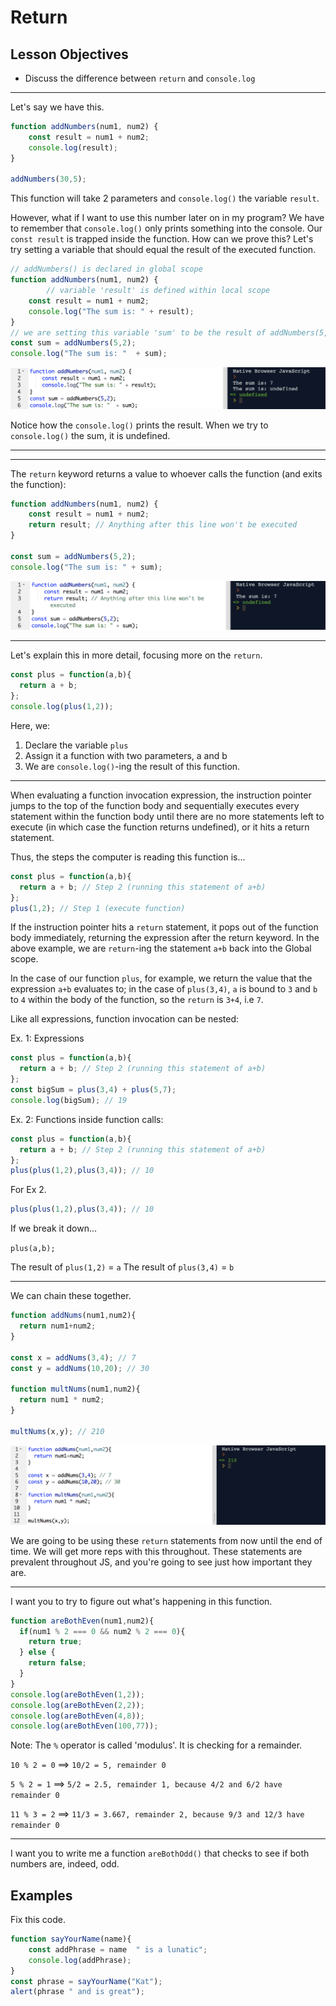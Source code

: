 # Return 

## Lesson Objectives
- Discuss the difference between `return` and `console.log`

<hr>

Let's say we have this.

```js
function addNumbers(num1, num2) {
    const result = num1 + num2;
    console.log(result);
}

addNumbers(30,5);
```

This function will take 2 parameters and `console.log()` the variable `result`. 

However, what if I want to use this number later on in my program?  We have to remember that `console.log()` only prints something into the console.  Our `const result` is trapped inside the function.  How can we prove this?  Let's try setting a variable that should equal the result of the executed function.

```js
// addNumbers() is declared in global scope
function addNumbers(num1, num2) {
		// variable 'result' is defined within local scope
    const result = num1 + num2;
    console.log("The sum is: " + result);
}
// we are setting this variable 'sum' to be the result of addNumbers(5,2)
const sum = addNumbers(5,2);
console.log("The sum is: "  + sum);
```

<img src="images/scope2.png">

Notice how the `console.log()` prints the result.  When we try to `console.log()` the sum, it is undefined.   

<hr><hr>

The `return` keyword returns a value to whoever calls the function (and exits the function):


```js
function addNumbers(num1, num2) {
    const result = num1 + num2;
    return result; // Anything after this line won't be executed
}

const sum = addNumbers(5,2);
console.log("The sum is: " + sum);
```

<img src="images/scope3.png">

<hr>

Let's explain this in more detail, focusing more on the `return`.

```js
const plus = function(a,b){
  return a + b;
};
console.log(plus(1,2));
```

Here, we:
1. Declare the variable `plus`
2. Assign it a function with two parameters, a and b
3. We are `console.log()`-ing the result of this function.

<hr>

When evaluating a function invocation expression, the instruction pointer jumps to the top of the function body and sequentially executes every statement within the function body until there are no more statements left to execute (in which case the function returns undefined), or it hits a return statement.

Thus, the steps the computer is reading this function is...

```js
const plus = function(a,b){
  return a + b; // Step 2 (running this statement of a+b)
};
plus(1,2); // Step 1 (execute function)
```

If the instruction pointer hits a `return` statement, it pops out of
the function body immediately, returning the expression after the
return keyword.  In the above example, we are `return`-ing the statement `a+b` back into the Global scope.

In the case of our function `plus`, for example, we return the value
that the expression `a+b` evaluates to; in the case of `plus(3,4)`,
`a` is bound to `3` and `b` to `4` within the body of the function, so the `return` is `3+4`, i.e `7`. 

Like all expressions, function invocation can be nested:

Ex. 1: Expressions
```js
const plus = function(a,b){
  return a + b; // Step 2 (running this statement of a+b)
};
const bigSum = plus(3,4) + plus(5,7);
console.log(bigSum); // 19
```

Ex. 2: Functions inside function calls:
```js
const plus = function(a,b){
  return a + b; // Step 2 (running this statement of a+b)
};
plus(plus(1,2),plus(3,4)); // 10
```

For Ex 2. 

```js
plus(plus(1,2),plus(3,4)); // 10
```

If we break it down...

`plus(a,b);`

The result of `plus(1,2)` = `a`
The result of `plus(3,4)` = `b`

-----

We can chain these together.

```js
function addNums(num1,num2){
  return num1+num2;
}

const x = addNums(3,4); // 7
const y = addNums(10,20); // 30

function multNums(num1,num2){
  return num1 * num2;
}

multNums(x,y); // 210
```

<img src="images/scope4.png">

We are going to be using these `return` statements from now until the end of time.  We will get more reps with this throughout.  These statements are prevalent throughout JS, and you're going to see just how important they are.

<hr>

I want you to try to figure out what's happening in this function.

```js
function areBothEven(num1,num2){
  if(num1 % 2 === 0 && num2 % 2 === 0){
    return true;
  } else {
    return false;
  }
}
console.log(areBothEven(1,2));
console.log(areBothEven(2,2));
console.log(areBothEven(4,8));
console.log(areBothEven(100,77));
```

Note: The `%` operator is called 'modulus'.  It is checking for a remainder.

`10 % 2 = 0` ==> `10/2 = 5, remainder 0`

`5 % 2 = 1` ==> `5/2 = 2.5, remainder 1, because 4/2 and 6/2 have remainder 0`

`11 % 3 = 2` ==> `11/3 = 3.667, remainder 2, because 9/3 and 12/3 have remainder 0`

<hr>

I want you to write me a function `areBothOdd()` that checks to see if both numbers are, indeed, odd.

## Examples

Fix this code.

```js
function sayYourName(name){
	const addPhrase = name  " is a lunatic";
	console.log(addPhrase);
}
const phrase = sayYourName("Kat");
alert(phrase " and is great");
```



